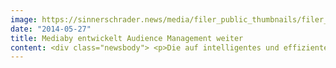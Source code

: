 ```yaml
---
image: https://sinnerschrader.news/media/filer_public_thumbnails/filer_public/03/c8/03c8b299-febc-4caa-ab67-4c1bf320d72a/audience_management.png__480x288_q85_crop_subsampling-2_upscale.png
date: "2014-05-27"
title: Mediaby entwickelt Audience Management weiter
content: <div class="newsbody"> <p>Die auf intelligentes und effizientes Display-Advertising spezialisierte Mediaagentur Mediaby hat ihren Beratungsansatz für erfolgreiches Audience Management weiterentwickelt, um dem eigenen Anspruch an “Data Driven Relationships” weiter gerecht zu werden. Ziel war die optimale und zielgerichtete Aussteuerung aller digitalen Werbe-Maßnahmen auf User-Ebene, damit Werbetreibende jeden investierten Werbe-Euro so effizient wie möglich einsetzen können.</p> <p>“Wir wissen, dass exzellentes Audience Management nur in Kombination mit einer entsprechend fundierten Beratung funktioniert. Kunden müssen ein Verständnis dafür entwickeln, was in den Systemen (Adserver, BI-Infrastruktur etc.) passiert, wie Erkenntnisse aus der Customer Journey Analyse interpretiert und nach welchen Logiken in dem gesamten Prozess Entscheidungen getroffen werden. Nur so wird am Ende ein optimales Ergebnis erzielt und ein konsolidiertes Verständnis geschaffen. Aus diesem Bedarf heraus haben wir den Weg dahin neu definiert,” erklärt Karin Libowitzky, Managing Director Mediaby.</p> <p>Für erfolgreiches Audience Management beantwortet Mediaby in enger Zusammenarbeit mit dem Kunden und mithilfe von Erkenntnissen aus der Customer Journey Analyse vier wesentliche Fragen&#58; Die richtige Botschaft (Was?) muss zur richtigen Zeit (Wann?) am richtigen Ort (Wo?) an die richtige Person (Wer?) ausgespielt werden. Es geht also darum, die richtigen User-Segmente und die zugehörigen Kontaktstrecken mit der höchsten Konversionwahrscheinlichkeit (meist Kaufwahrscheinlichkeit) zu identifizieren und die beobachteten Zusammenhänge in eine entsprechend intelligente Aussteuerungslogik zu übersetzen. Denn Effizienz bedeutet auch, dem User mit möglichst wenig Kontakten einen schnellen Einstieg in den Kaufprozess zu ermöglichen. Die Ziele des Audience Managements werden in intensiver Auseinandersetzung mit den Advertisern erarbeitet und definiert.</p> <p><strong>Audience Management bei Mediaby</strong><br/> Am Anfang steht das sammeln von ausreichend Daten. Entscheidend ist aber der anschließende Prozess zur sinnvollen Verarbeitung der Datenflut. Diese gestaltet Mediaby kundenindividuell mit Hilfe des hauseigenen Business Intelligence Teams, die die umfangreiche Datensammlung, Customer Journey Analysen, die anschließende Segmentierung in Zielgruppentypen und die technische Aussteuerung der Werbemaßnahmen in den Kundensegmenten durchführen.</p> <p>Zentrale Rolle spielen in dem gesamten Prozess immer die Ziele des Kunden. Was sind also die Ziele der geplanten Werbekampagne? Die Erkenntnisse aus der Customer Journey Analyse werden gemeinsam diskutiert und mit den Zielen der geplanten Werbekampagne abgeglichen. Nur so ist eine passgenaue Integration in ein High-End-Adserversystem möglich, das eine intelligente Verknüpfung der Zielgruppensegmente mit definierten Ausspielungslogiken realisieren kann. Mediaby nutzt dabei die Technologie der Schwestergesellschaft Next Audience.</p> <p><strong>Marketing Operating System</strong><br/> Damit der Kunde seine Kampagnenentwicklung verfolgen und schnellstmöglich reagieren kann, setzt Mediaby ihr bewährtes Marketing Operating System ein. In einem Dashboard werden alle zur Verfügung stehenden on- und offsite Daten in aggregierter Form und mit Fokus auf die interessierenden KPIs dargestellt und können für die Umsetzung des Audience Managements als Echtzeitoptimierungs- und Bewertungstool eingesetzt werden. Weiter bietet das Dashboard maximale Transparenz, ermöglicht dem Kunden ein besseres Verständnis der Zusammenhänge und eine Kampagnenplanung und -steuerung in Echtzeit, international, national und regional. In regelmäßigen Abständen wird der Prozess für effektives Audience Management neu aufgerollt, um die definierten Ziele, die Zielgruppensegmente und die daraus abgeleiteten Ausspielungslogiken auf ihre Wirkung hin zu überprüfen und gegebenfalls anzupassen.</p> <p>Erfolgreichen Einsatz findet das Marketing Dashboard unter anderem bei dem Kunden Stage Entertainment in Deutschland.</p> <p><strong>Downloads&#58;</strong><br/> <a href="https&#58;//next-audience.com/media/filer_public/8f/3c/8f3c1497-49aa-46d6-a767-91d39e173d92/mediaby_dashboard_screen_management-summary.png" target="_blank">Dashboard Dummy Summary</a><br/> <a href="https&#58;//next-audience.com/media/filer_public/30/f6/30f6e264-e61c-4111-942d-b923857fa995/mediaby_dashboard_screen_ebene-2-detailansicht.png" target="_blank">Dashboard Dummy Detailansicht1</a><br/> <a href="https&#58;//next-audience.com/media/filer_public/f7/c1/f7c1d75e-1dcf-4244-87e5-28e13a017133/mediaby_dashboard_ebene-3-detailansicht.png" target="_blank">Dashboard Dummy Detailansicht2</a><br/> <a href="https&#58;//next-audience.com/media/filer_public/93/61/93611d20-053d-40a0-b8e8-23929c58c99b/karin-libowitzky.jpg" target="_blank">Foto Karin Libowitzky, Managing Director (300dpi)</a></p> <p> <a class="news-backlink" href="/de/"> <svg class="svg-ico svg-ico--arrow-left"> <use xlink&#58;href="#arrow-down"></use> </svg>Zurück zur Presse Übersicht </a> </p> </div>
---
```

